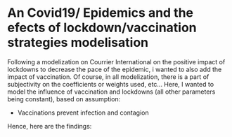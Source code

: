 # An Covid19/ Epidemics and the efects of lockdown/vaccination strategies modelisation

Following a modelization on Courrier International on the positive impact of lockdowns to decrease the pace of the epidemic, i wanted to also add the impact of vaccination.
Of course, in all modelization, there is a part of subjectivity on the coefficients or weights used, etc... Here, I wanted to model the influence of vaccination and lockdowns (all other parameters being constant), based on assumption:
- Vaccinations prevent infection and contagion

 Hence, here are the findings:
